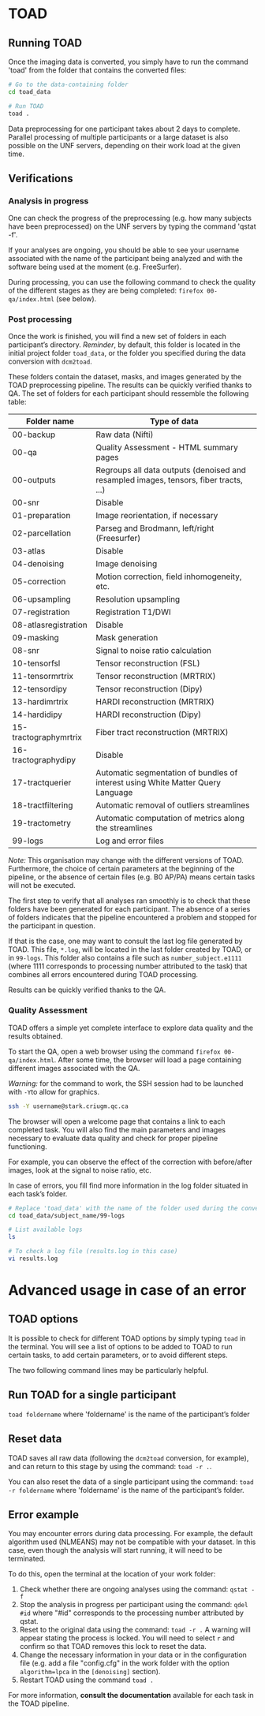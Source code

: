 # TOAD

## Running TOAD

Once the imaging data is converted, you simply have to run the command 'toad' from the folder that contains the converted files:

~~~bash
# Go to the data-containing folder
cd toad_data

# Run TOAD
toad .
~~~

Data preprocessing for one participant takes about 2 days to complete. 
Parallel processing of multiple participants or a large dataset is also possible on the UNF servers, depending on their work load at the given time. 

## Verifications

### Analysis in progress

One can check the progress of the preprocessing (e.g. how many subjects have been preprocessed) on the UNF servers by typing the command 'qstat -f'.

If your analyses are ongoing, you should be able to see your username associated with the name of the participant being analyzed and with the software being used at the moment (e.g. FreeSurfer).

During processing, you can use the following command to check the quality of the different stages as they are being completed: `firefox 00-qa/index.html` (see below).

### Post processing

Once the work is finished, you will find a new set of folders in each participant’s directory.
*Reminder*, by default, this folder is located in the initial project folder `toad_data`, or the folder you specified during the data conversion with `dcm2toad`.

These folders contain the dataset, masks, and images generated by the TOAD preprocessing pipeline. The results can be quickly verified thanks to QA.
The set of folders for each participant should ressemble the following table:

|**Folder name**        | **Type of data**                                      |
|-----------------------|-------------------------------------------------------|
|00-backup              | Raw data (Nifti)            		                |
|00-qa                  | Quality Assessment - HTML summary pages               |
|00-outputs             | Regroups all data outputs (denoised and resampled images, tensors, fiber tracts, ...) |                                                   |
|00-snr                 | Disable				                |
|01-preparation         | Image reorientation, if necessary	                |
|02-parcellation        | Parseg and Brodmann, left/right (Freesurfer)          |
|03-atlas               | Disable				                |
|04-denoising           | Image denoising                                 	|
|05-correction          | Motion correction, field inhomogeneity, etc.	        |
|06-upsampling          | Resolution upsampling	                                |
|07-registration        | Registration T1/DWI                                   |
|08-atlasregistration   | Disable                                               |
|09-masking             | Mask generation                   	                |
|08-snr                 | Signal to noise ratio calculation    	                |
|10-tensorfsl           | Tensor reconstruction (FSL)                 	        |
|11-tensormrtrix        | Tensor reconstruction (MRTRIX)           	        |
|12-tensordipy          | Tensor reconstruction (Dipy)                    	|
|13-hardimrtrix         | HARDI reconstruction  (MRTRIX)                        |
|14-hardidipy           | HARDI reconstruction (Dipy)                           |
|15-tractographymrtrix  | Fiber tract reconstruction (MRTRIX)          	        |
|16-tractographydipy    | Disable				     	        |
|17-tractquerier	| Automatic segmentation of bundles of interest using White Matter Query Language|
|18-tractfiltering	| Automatic removal of outliers streamlines		|
|19-tractometry		| Automatic computation of metrics along the streamlines|
|99-logs                | Log and error files                          		|	

*Note:* This organisation may change with the different versions of TOAD. Furthermore, the choice of certain parameters at the beginning of the pipeline, or the absence of certain files (e.g. B0 AP/PA) means certain tasks will not be executed.

The first step to verify that all analyses ran smoothly is to check that these folders have been generated for each participant. 
The absence of a series of folders indicates that the pipeline encountered a problem and stopped for the participant in question.

If that is the case, one may want to consult the last log file generated by TOAD.
This file, `*.log`, will be located in the last folder created by TOAD, or in `99-logs`.
This folder also contains a file such as `number_subject.e1111` (where 1111 corresponds to processing number attributed to the task) that combines all errors encountered during TOAD processing.

Results can be quickly verified thanks to the QA.

### Quality Assessment

TOAD offers a simple yet complete interface to explore data quality and the results obtained.

To start the QA, open a web browser using the command `firefox 00-qa/index.html`.
After some time, the browser will load a page containing different images associated with the QA.

*Warning:* for the command to work, the SSH session had to be launched with `-Y`to allow for graphics. 

~~~bash
ssh -Y username@stark.criugm.qc.ca
~~~

The browser will open a welcome page that contains a link to each completed task.
You will also find the main parameters and images necessary to evaluate data quality and check for proper pipeline functioning.

For example, you can observe the effect of the correction with before/after images, look at the signal to noise ratio, etc.

In case of errors, you fill find more information in the log folder situated in each task’s folder.

~~~bash
# Replace 'toad_data' with the name of the folder used during the conversion 
cd toad_data/subject_name/99-logs

# List available logs 
ls

# To check a log file (results.log in this case)
vi results.log
~~~

# Advanced usage in case of an error

## TOAD options

It is possible to check for different TOAD options by simply typing `toad` in the terminal.
You will see a list of options to be added to TOAD to run certain tasks, to add certain parameters, or to avoid different steps.

The two following command lines may be particularly helpful.

## Run TOAD for a single participant

`toad foldername` where 'foldername' is the name of the participant’s folder

## Reset data

TOAD saves all raw data (following the `dcm2toad` conversion, for example), and can return to this stage by using the command: `toad -r .`.

You can also reset the data of a single participant using the command: `toad -r foldername` where 'foldername' is the name of the participant’s folder.

## Error example

You may encounter errors during data processing. For example, the default algorithm used (NLMEANS) may not be compatible with your dataset.
In this case, even though the analysis will start running, it will need to be terminated. 

To do this, open the terminal at the location of your work folder:

1. Check whether there are ongoing analyses using the command: `qstat -f`
2. Stop the analysis in progress per participant using the command: `qdel #id` where "#id" corresponds to the processing number attributed by qstat.
3. Reset to the original data using the command: `toad -r .`
A warning will appear stating the process is locked. You will need to select `r` and confirm so that TOAD removes this lock to reset the data.
4. Change the necessary information in your data or in the configuration file (e.g. add a file "config.cfg" in the work folder with the option `algorithm=lpca` in the `[denoising]` section).
5. Restart TOAD using the command `toad .`

For more information, **consult the documentation** available for each task in the TOAD pipeline.

